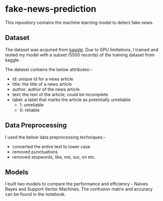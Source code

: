 # fake-news-prediction
This repository contains the machine learning model to detect fake news.

## Dataset
The dataset was acquired from [kaggle](https://www.kaggle.com/c/fake-news/data). Due to GPU limitations, I trained and tested my model with a subset (5500 records) of the training dataset from kaggle.

The dataset contains the below attributes:-

+ id: unique id for a news article
+ title: the title of a news article
+ author: author of the news article
+ text: the text of the article; could be incomplete
+ label: a label that marks the article as potentially unreliable
  + 1: unreliable
  + 0: reliable

## Data Preprocessing
I used the below data preprocessing techniques:-
+ converted the entire text to lower case
+ removed punctuations
+ removed stopwords, like, me, our, on etc.

## Models
I built two models to compare the performance and efficiency - Naives Bayes and Support Vector Machines. The confusion matrix and accuracy can be found in the notebook.

